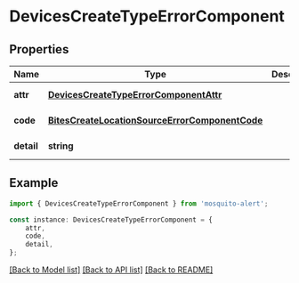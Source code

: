 # DevicesCreateTypeErrorComponent


## Properties

Name | Type | Description | Notes
------------ | ------------- | ------------- | -------------
**attr** | [**DevicesCreateTypeErrorComponentAttr**](DevicesCreateTypeErrorComponentAttr.md) |  | [default to undefined]
**code** | [**BitesCreateLocationSourceErrorComponentCode**](BitesCreateLocationSourceErrorComponentCode.md) |  | [default to undefined]
**detail** | **string** |  | [default to undefined]

## Example

```typescript
import { DevicesCreateTypeErrorComponent } from 'mosquito-alert';

const instance: DevicesCreateTypeErrorComponent = {
    attr,
    code,
    detail,
};
```

[[Back to Model list]](../README.md#documentation-for-models) [[Back to API list]](../README.md#documentation-for-api-endpoints) [[Back to README]](../README.md)
